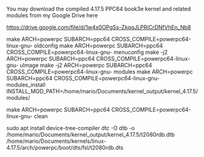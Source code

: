 You may download the compiled 4.17.5 PPC64 book3e kernel and related modules from my Google Drive here


https://drive.google.com/file/d/1w4x0OPgSs-ZkqqJLPRiCrDNfVhEn_Nb8



make ARCH=powerpc SUBARCH=ppc64 CROSS_COMPILE=powerpc64-linux-gnu- oldconfig
make ARCH=powerpc SUBARCH=ppc64 CROSS_COMPILE=powerpc64-linux-gnu- menuconfig
make -j2 ARCH=powerpc SUBARCH=ppc64 CROSS_COMPILE=powerpc64-linux-gnu- uImage
make -j2 ARCH=powerpc SUBARCH=ppc64 CROSS_COMPILE=powerpc64-linux-gnu- modules
make ARCH=powerpc SUBARCH=ppc64 CROSS_COMPILE=powerpc64-linux-gnu- modules_install INSTALL_MOD_PATH=/home/mario/Documents/kernel_output/kernel_4.17.5/modules/

make ARCH=powerpc SUBARCH=ppc64 CROSS_COMPILE=powerpc64-linux-gnu- clean

sudo apt install device-tree-compiler
dtc -O dtb -o /home/mario/Documents/kernel_output/kernel_4.17.5/t2080rdb.dtb /home/mario/Documents/kernels/linux-4.17.5/arch/powerpc/boot/dts/fsl/t2080rdb.dts